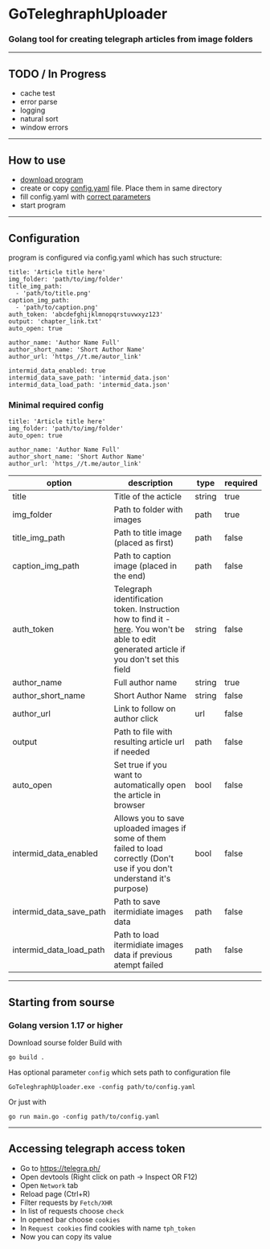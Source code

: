 # GoTeleghraphUploader
### Golang tool for creating telegraph articles from image folders

---

## TODO / In Progress
- cache test
- error parse
- logging
- natural sort
- window errors

---

## How to use
- [download program](https://github.com/ZUMORl/GoTeleghraphUploader/releases) 
- create or copy [config.yaml](https://github.com/bohdanch-w/go-tgupload/blob/master/config.yaml) file. Place them in same directory
- fill config.yaml with [correct parameters](#configuration)
- start program

---

## Configuration
program is configured via config.yaml which has such structure:
```
title: 'Article title here'
img_folder: 'path/to/img/folder'
title_img_path: 
  - 'path/to/title.png'
caption_img_path: 
  - 'path/to/caption.png'
auth_token: 'abcdefghijklmnopqrstuvwxyz123'
output: 'chapter_link.txt'
auto_open: true

author_name: 'Author Name Full'
author_short_name: 'Short Author Name'
author_url: 'https_//t.me/autor_link'

intermid_data_enabled: true
intermid_data_save_path: 'intermid_data.json'
intermid_data_load_path: 'intermid_data.json'
```

### Minimal required config
```
title: 'Article title here'
img_folder: 'path/to/img/folder'
auto_open: true

author_name: 'Author Name Full'
author_short_name: 'Short Author Name'
author_url: 'https_//t.me/autor_link'
```

| option                  | description                                                                                                                                                                     | type   | required |
| ----------------------- | ------------------------------------------------------------------------------------------------------------------------------------------------------------------------------- | ------ | -------- |
| title                   | Title of the acticle                                                                                                                                                            | string | true     |
| img_folder              | Path to folder with images                                                                                                                                                      | path   | true     |
| title_img_path          | Path to title image (placed as first)                                                                                                                                           | path   | false    |
| caption_img_path        | Path to caption image (placed in the end)                                                                                                                                       | path   | false    |
| auth_token              | Telegraph identification token. Instruction how to find it - [here](#accessing-telegraph-access-token). You won't be able to edit generated article if you don't set this field | string | false    |
| author_name             | Full author name                                                                                                                                                                | string | true     |
| author_short_name       | Short Author Name                                                                                                                                                               | string | false    |
| author_url              | Link to follow on author click                                                                                                                                                  | url    | false    |
| output                  | Path to file with resulting article url if needed                                                                                                                               | path   | false    |
| auto_open               | Set true if you want to automatically open the article in browser                                                                                                               | bool   | false    |
| intermid_data_enabled   | Allows you to save uploaded images if some of them failed to load correctly (Don't use if you don't understand it's purpose)                                                    | bool   | false    |
| intermid_data_save_path | Path to save itermidiate images data                                                                                                                                            | path   | false    |
| intermid_data_load_path | Path to load itermidiate images data if previous atempt failed                                                                                                                  | path   | false    |

---

## Starting from sourse

### Golang version 1.17 or higher

Download sourse folder
Build with
```
go build .
```
Has optional parameter ```config``` which sets path to configuration file
```
GoTeleghraphUploader.exe -config path/to/config.yaml
```

Or just with 
```
go run main.go -config path/to/config.yaml
```

---

## Accessing telegraph access token
- Go to https://telegra.ph/
- Open devtools (Right click on path -> Inspect OR F12)
- Open ```Network``` tab
- Reload page (Ctrl+R)
- Filter requests by ```Fetch/XHR```
- In list of requests choose ```check```
- In opened bar choose ```cookies```
- In ```Request cookies``` find cookies with name ```tph_token``` 
- Now you can copy its value
